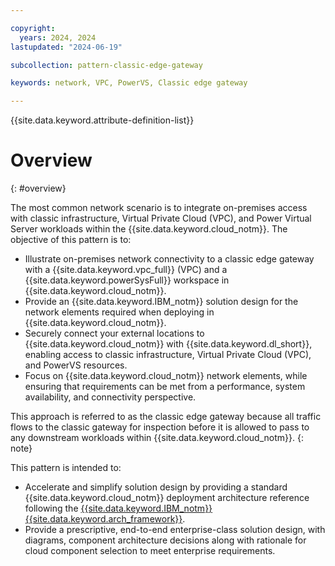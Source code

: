 ```yaml
---

copyright:
  years: 2024, 2024
lastupdated: "2024-06-19"

subcollection: pattern-classic-edge-gateway

keywords: network, VPC, PowerVS, Classic edge gateway

---
```


{{site.data.keyword.attribute-definition-list}}

# Overview
{: #overview}

The most common network scenario is to integrate on-premises access with classic infrastructure, Virtual Private Cloud (VPC), and Power Virtual Server workloads within the {{site.data.keyword.cloud_notm}}. The objective of this pattern is to:

-   Illustrate on-premises network connectivity to a classic edge gateway with a {{site.data.keyword.vpc_full}} (VPC) and a {{site.data.keyword.powerSysFull}} workspace in {{site.data.keyword.cloud_notm}}.
-   Provide an {{site.data.keyword.IBM_notm}} solution design for the network elements required when deploying in {{site.data.keyword.cloud_notm}}.
-   Securely connect your external locations to {{site.data.keyword.cloud_notm}} with {{site.data.keyword.dl_short}}, enabling access to classic infrastructure, Virtual Private Cloud (VPC), and PowerVS resources.
-   Focus on {{site.data.keyword.cloud_notm}} network elements, while ensuring that requirements can be met from a performance, system availability, and connectivity perspective.

This approach is referred to as the classic edge gateway because all traffic flows to the classic gateway for inspection before it is allowed to pass to any downstream workloads within {{site.data.keyword.cloud_notm}}.
{: note}

This pattern is intended to:

-   Accelerate and simplify solution design by providing a standard {{site.data.keyword.cloud_notm}} deployment architecture reference following the [{{site.data.keyword.IBM_notm}} {{site.data.keyword.arch_framework}}](/docs/architecture-framework).
-   Provide a prescriptive, end-to-end enterprise-class solution design, with diagrams, component architecture decisions along with rationale for cloud component selection to meet enterprise requirements.
